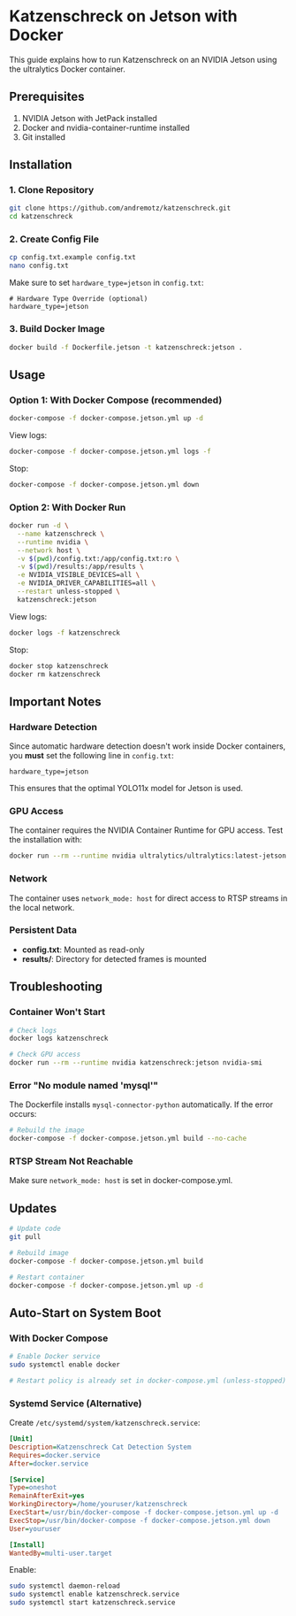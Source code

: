 # Katzenschreck on Jetson with Docker

This guide explains how to run Katzenschreck on an NVIDIA Jetson using the ultralytics Docker container.

## Prerequisites

1. NVIDIA Jetson with JetPack installed
2. Docker and nvidia-container-runtime installed
3. Git installed

## Installation

### 1. Clone Repository

```bash
git clone https://github.com/andremotz/katzenschreck.git
cd katzenschreck
```

### 2. Create Config File

```bash
cp config.txt.example config.txt
nano config.txt
```

Make sure to set `hardware_type=jetson` in `config.txt`:

```
# Hardware Type Override (optional)
hardware_type=jetson
```

### 3. Build Docker Image

```bash
docker build -f Dockerfile.jetson -t katzenschreck:jetson .
```

## Usage

### Option 1: With Docker Compose (recommended)

```bash
docker-compose -f docker-compose.jetson.yml up -d
```

View logs:
```bash
docker-compose -f docker-compose.jetson.yml logs -f
```

Stop:
```bash
docker-compose -f docker-compose.jetson.yml down
```

### Option 2: With Docker Run

```bash
docker run -d \
  --name katzenschreck \
  --runtime nvidia \
  --network host \
  -v $(pwd)/config.txt:/app/config.txt:ro \
  -v $(pwd)/results:/app/results \
  -e NVIDIA_VISIBLE_DEVICES=all \
  -e NVIDIA_DRIVER_CAPABILITIES=all \
  --restart unless-stopped \
  katzenschreck:jetson
```

View logs:
```bash
docker logs -f katzenschreck
```

Stop:
```bash
docker stop katzenschreck
docker rm katzenschreck
```

## Important Notes

### Hardware Detection

Since automatic hardware detection doesn't work inside Docker containers, you **must** set the following line in `config.txt`:

```
hardware_type=jetson
```

This ensures that the optimal YOLO11x model for Jetson is used.

### GPU Access

The container requires the NVIDIA Container Runtime for GPU access. Test the installation with:

```bash
docker run --rm --runtime nvidia ultralytics/ultralytics:latest-jetson nvidia-smi
```

### Network

The container uses `network_mode: host` for direct access to RTSP streams in the local network.

### Persistent Data

- **config.txt**: Mounted as read-only
- **results/**: Directory for detected frames is mounted

## Troubleshooting

### Container Won't Start

```bash
# Check logs
docker logs katzenschreck

# Check GPU access
docker run --rm --runtime nvidia katzenschreck:jetson nvidia-smi
```

### Error "No module named 'mysql'"

The Dockerfile installs `mysql-connector-python` automatically. If the error occurs:

```bash
# Rebuild the image
docker-compose -f docker-compose.jetson.yml build --no-cache
```

### RTSP Stream Not Reachable

Make sure `network_mode: host` is set in docker-compose.yml.

## Updates

```bash
# Update code
git pull

# Rebuild image
docker-compose -f docker-compose.jetson.yml build

# Restart container
docker-compose -f docker-compose.jetson.yml up -d
```

## Auto-Start on System Boot

### With Docker Compose

```bash
# Enable Docker service
sudo systemctl enable docker

# Restart policy is already set in docker-compose.yml (unless-stopped)
```

### Systemd Service (Alternative)

Create `/etc/systemd/system/katzenschreck.service`:

```ini
[Unit]
Description=Katzenschreck Cat Detection System
Requires=docker.service
After=docker.service

[Service]
Type=oneshot
RemainAfterExit=yes
WorkingDirectory=/home/youruser/katzenschreck
ExecStart=/usr/bin/docker-compose -f docker-compose.jetson.yml up -d
ExecStop=/usr/bin/docker-compose -f docker-compose.jetson.yml down
User=youruser

[Install]
WantedBy=multi-user.target
```

Enable:
```bash
sudo systemctl daemon-reload
sudo systemctl enable katzenschreck.service
sudo systemctl start katzenschreck.service
```


